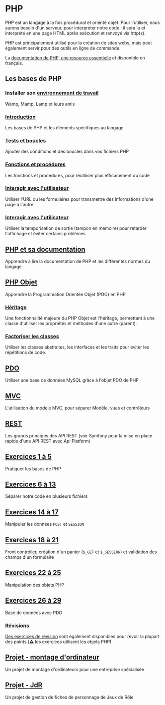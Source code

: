 # PHP

PHP est un langage à la fois procédural et orienté objet. 
Pour l'utiliser, nous aurons besoin d'un serveur, pour interpréter notre code : il sera lu et interprété en une page HTML après exécution et renvoyé via http(s).

PHP est principalement utilisé pour la création de sites webs, mais peut également servir pour des outils en ligne de commande.

La [documentation de PHP, une resource essentielle](https://www.php.net/manual/fr/) et disponible en français.

## Les bases de PHP

### Installer son [environnement de travail](00-environnement.md)

Wamp, Mamp, Lamp et leurs amis

### [Introduction](01-bases.md)

Les bases de PHP et les éléments spécifiques au langage

### [Tests et boucles](02-tests-et-boucles.md)

Ajouter des conditions et des boucles dans vos fichiers PHP

### [Fonctions et procédures](03-fonctions.md)

Les fonctions et procédures, pour réutiliser plus efficacement du code

### [Interagir avec l'utilisateur](04-user.md)

Utiliser l'URL ou les formulaires pour transmettre des informations d'une page à l'autre.

### [Interagir avec l'utilisateur](05-temporisation-de-sortie.md)

Utiliser la temporisation de sortie (tampon en mémoire) pour retarder l'affichage et éviter certains problèmes

## [PHP et sa documentation](10-doc.md)

Apprendre à lire la documentation de PHP et les différentes normes du langage

## [PHP Objet](20-objet.md)

Apprendre la Programmation Orientée Objet (POO) en PHP

### [Héritage](21-heritage.md)

Une fonctionnalité majeure du PHP Objet est l'héritage, permettant à une classe d'utiliser les propriétés et méthodes d'une autre (parent).

### [Factoriser les classes](22-factorize.md)

Utiliser les classes abstraites, les interfaces et les traits pour éviter les répétitions de code.

## [PDO](30-pdo.md)

Utiliser une base de données MySQL grâce à l'objet PDO de PHP

## [MVC](40-mvc.md)

L'utilisation du modèle MVC, pour séparer Modèle, vues et contrôleurs

## [REST](50-rest.md)

Les grands principes des API REST (voir Symfony pour la mise en place rapide d'une API REST avec Api Platform)




## [Exercices 1 à 5](80-bases.md)

Pratiquer les bases de PHP

## [Exercices 6 à 13](81-multiple-files.md)

Séparer notre code en plusieurs fichiers

## [Exercices 14 à 17](82-post-session.md)

Manipuler les données `POST` et `SESSION`

## [Exercices 18 à 21](83-cart-get-session.md)

Front controller, création d'un panier (`$_GET` et `$_SESSION`) et validation des champs d'un formulaire

## [Exercices 22 à 25](84-objects.md)

Manipulation des objets PHP

## [Exercices 26 à 29](85-bdd-pdo.md)

Base de données avec PDO

### Révisions

[Des exercices de révision](https://github.com/Dreeckan/exercices-php/blob/main/revisions.md) sont également disponibles pour revoir la plupart des points (:warning: les exercices utilisent les objets PHP).

## [Projet - montage d'ordinateur](91-computer-preparation.md)

Un projet de montage d'ordinateurs pour une entreprise spécialisée

## [Projet - JdR](92-jdr.md)

Un projet de gestion de fiches de personnage de Jeux de Rôle
